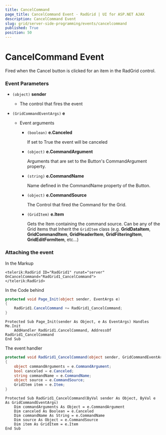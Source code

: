 ```yaml
---
title: CancelCommand
page_title: CancelCommand Event - RadGrid | UI for ASP.NET AJAX
description: CancelCommand Event
slug: grid/server-side-programming/events/cancelcommand
published: True
position: 50
---
```


# CancelCommand Event

Fired when the Cancel button is clicked for an item in the RadGrid control.

### Event Parameters

* `(object)` **sender**

    * The control that fires the event

* `(GridCommandEventArgs)` **e**

    * Event arguments 

        * `(boolean)` **e.Canceled**
            
            If set to True the event will be canceled

        * `(object)` **e.CommandArgument**

            Arguments that are set to the Button's CommandArgument property.

        * `(string)` **e.CommandName**

            Name defined in the CommandName property of the Button.

        * `(object)` **e.CommandSource**

            The Control that fired the Command for the Grid.

        * `(GridItem)` **e.Item**

            Gets the Item containing the command source. Can be any of the Grid items that Inherit the `GridItem` class (e.g. **GridDataItem**,  **GridCommandItem**, **GridHeaderItem**, **GridFilteringItem**, **GridEditFormItem**, etc...)

### Attaching the event

In the Markup

````ASP.NET
<telerik:RadGrid ID="RadGrid1" runat="server" OnCancelCommand="RadGrid1_CancelCommand">
</telerik:RadGrid>
````

In the Code behind

````C#
protected void Page_Init(object sender, EventArgs e)
{
    RadGrid1.CancelCommand += RadGrid1_CancelCommand;
}
````
````VB
Protected Sub Page_Init(sender As Object, e As EventArgs) Handles Me.Init
    AddHandler RadGrid1.CancelCommand, AddressOf RadGrid1_CancelCommand
End Sub
````

The event handler

````C#
protected void RadGrid1_CancelCommand(object sender, GridCommandEventArgs e)
{
    object commandArguments = e.CommandArgument;
    bool canceled = e.Canceled;
    string commandName = e.CommandName;
    object source = e.CommandSource;
    GridItem item = e.Item;
}
````
````VB
Protected Sub RadGrid1_CancelCommand(ByVal sender As Object, ByVal e As GridCommandEventArgs)
    Dim commandArguments As Object = e.CommandArgument
    Dim canceled As Boolean = e.Canceled
    Dim commandName As String = e.CommandName
    Dim source As Object = e.CommandSource
    Dim item As GridItem = e.Item
End Sub
````
 
